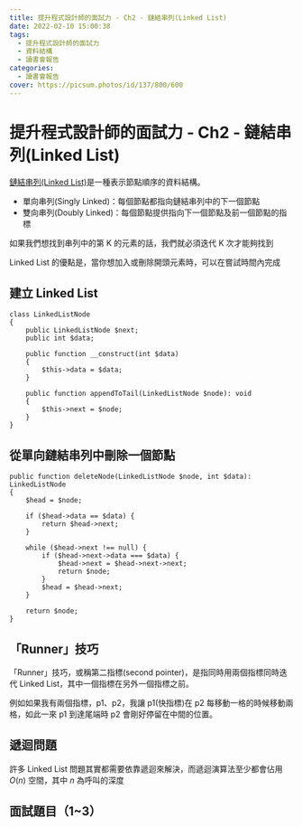 ```yaml
---
title: 提升程式設計師的面試力 - Ch2 - 鏈結串列(Linked List)
date: 2022-02-10 15:00:38
tags:
  - 提升程式設計師的面試力
  - 資料結構
  - 讀書會報告
categories:
  - 讀書會報告
cover: https://picsum.photos/id/137/800/600
---
```


# 提升程式設計師的面試力 - Ch2 - 鏈結串列(Linked List)

[鏈結串列(Linked List)](https://www.youtube.com/watch?v=mKOHEZ17PnY)是一種表示節點順序的資料結構。

- 單向串列(Singly Linked)：每個節點都指向鏈結串列中的下一個節點
- 雙向串列(Doubly Linked)：每個節點提供指向下一個節點及前一個節點的指標

如果我們想找到串列中的第 K 的元素的話，我們就必須迭代 K 次才能夠找到

Linked List 的優點是，當你想加入或刪除開頭元素時，可以在嘗試時間內完成

## 建立 Linked List

```php=
class LinkedListNode
{
    public LinkedListNode $next;
    public int $data;

    public function __construct(int $data)
    {
        $this->data = $data;
    }

    public function appendToTail(LinkedListNode $node): void
    {
        $this->next = $node;
    }
}
```

## 從單向鏈結串列中刪除一個節點

```php=
public function deleteNode(LinkedListNode $node, int $data): LinkedListNode
{
    $head = $node;

    if ($head->data == $data) {
        return $head->next;
    }

    while ($head->next !== null) {
        if ($head->next->data === $data) {
            $head->next = $head->next->next;
            return $node;
        }
        $head = $head->next;
    }

    return $node;
}
```

## 「Runner」技巧

「Runner」技巧，或稱第二指標(second pointer)，是指同時用兩個指標同時迭代 Linked List，其中一個指標在另外一個指標之前。

例如如果我有兩個指標，p1、p2，我讓 p1(快指標)在 p2 每移動一格的時候移動兩格，如此一來 p1 到達尾端時 p2 會剛好停留在中間的位置。

## 遞迴問題

許多 Linked List 問題其實都需要依靠遞迴來解決，而遞迴演算法至少都會佔用 $O(n)$ 空間，其中 $n$ 為呼叫的深度

## 面試題目（1~3）

